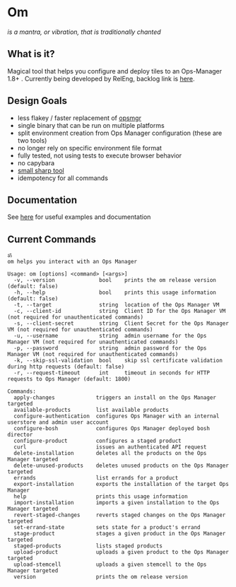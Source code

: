 # Om

_is a mantra, or vibration, that is traditionally chanted_

## What is it?

Magical tool that helps you configure and deploy tiles to an Ops-Manager 1.8+ . 
Currently being developed by RelEng, backlog link is [here](https://www.pivotaltracker.com/epic/show/2982497).

## Design Goals

- less flakey / faster replacement of [opsmgr](https://github.com/pivotal-cf/opsmgr)
- single binary that can be run on multiple platforms
- split environment creation from Ops Manager configuration (these are two tools)
- no longer rely on specific environment file format
- fully tested, not using tests to execute browser behavior
- no capybara
- [small sharp tool](https://brandur.org/small-sharp-tools)
- idempotency for all commands

## Documentation

See [here](docs/README.md) for useful examples and documentation

## Current Commands
```
ॐ
om helps you interact with an Ops Manager

Usage: om [options] <command> [<args>]
  -v, --version              bool    prints the om release version (default: false)
  -h, --help                 bool    prints this usage information (default: false)
  -t, --target               string  location of the Ops Manager VM
  -c, --client-id            string  Client ID for the Ops Manager VM (not required for unauthenticated commands)
  -s, --client-secret        string  Client Secret for the Ops Manager VM (not required for unauthenticated commands)
  -u, --username             string  admin username for the Ops Manager VM (not required for unauthenticated commands)
  -p, --password             string  admin password for the Ops Manager VM (not required for unauthenticated commands)
  -k, --skip-ssl-validation  bool    skip ssl certificate validation during http requests (default: false)
  -r, --request-timeout      int     timeout in seconds for HTTP requests to Ops Manager (default: 1800)

Commands:
  apply-changes             triggers an install on the Ops Manager targeted
  available-products        list available products
  configure-authentication  configures Ops Manager with an internal userstore and admin user account
  configure-bosh            configures Ops Manager deployed bosh director
  configure-product         configures a staged product
  curl                      issues an authenticated API request
  delete-installation       deletes all the products on the Ops Manager targeted
  delete-unused-products    deletes unused products on the Ops Manager targeted
  errands                   list errands for a product
  export-installation       exports the installation of the target Ops Manager
  help                      prints this usage information
  import-installation       imports a given installation to the Ops Manager targeted
  revert-staged-changes     reverts staged changes on the Ops Manager targeted
  set-errand-state          sets state for a product's errand
  stage-product             stages a given product in the Ops Manager targeted
  staged-products           lists staged products
  upload-product            uploads a given product to the Ops Manager targeted
  upload-stemcell           uploads a given stemcell to the Ops Manager targeted
  version                   prints the om release version

```

